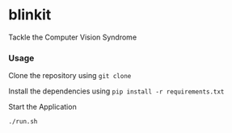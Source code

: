 # blinkit

Tackle the Computer Vision Syndrome

### Usage

Clone the repository using `git clone`


Install the dependencies using  `pip install -r requirements.txt`

Start the Application

`./run.sh`
